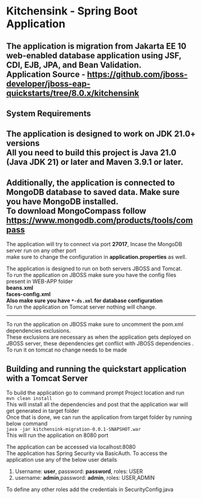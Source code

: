 # Kitchensink - Spring Boot Application <br>
The application is migration from Jakarta EE 10 web-enabled database application using JSF, CDI, EJB, JPA, and Bean Validation.<br>
Application Source - https://github.com/jboss-developer/jboss-eap-quickstarts/tree/8.0.x/kitchensink
---
## System Requirements<br>
The application is designed to work on JDK 21.0+ versions<br>
All you need to build this project is **Java 21.0 (Java JDK 21)** or later and **Maven 3.9.1** or later.<br>
---
Additionally, the application is connected to MongoDB database to saved data. Make sure you have MongoDB installed.<br>
To download MongoCompass follow https://www.mongodb.com/products/tools/compass <br>
---
The application will try to connect via port **27017**, Incase the MongoDB server run on any other port <br>make sure to change the configuration in **application.properties** as well.

The application is designed to run on both servers JBOSS and Tomcat.<br>
To run the application on JBOSS make sure you have the config files present in WEB-APP folder<br>
**beans.xml**<br>
**faces-config.xml**<br>
**Also make sure you have `*-ds.xml` for database configuration**<br>
To run the application on Tomcat server nothing will change.

---

To run the application on JBOSS make sure to uncomment the pom.xml dependencies exclusions.<br> These exclusions are necessary as when the application gets deployed on JBOSS server, 
these dependencies get conflict with JBOSS dependencies .<br> To run it on tomcat no change needs to be made<br>
## Building and running the quickstart application with a Tomcat Server
To build the application go to command prompt Project location and run<br>
`mvn clean install`<br>
This will install all the dependencies and post that the application war will get generated in target folder<br>
Once that is done, we can run the application from target folder by running below command<br>
`java -jar kitchensink-migration-0.0.1-SNAPSHOT.war`<br>
This will run the application on 8080 port<br>

The application can be accessed via localhost:8080<br>
The application has Spring Security via BasicAuth. To access the application use any of the below user details<br>
1. Username: **user**, password: **password**, roles: USER
2. username: **admin**,password: **admin**, roles: USER,ADMIN

To define any other roles add the credentials in SecurityConfig.java<br>

